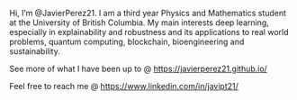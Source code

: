 Hi, I’m @JavierPerez21. I am a third year Physics and Mathematics student at the University of British Columbia. 
My main interests deep learning, especially in explainability and robustness and its applications to real world problems, quantum computing, blockchain, bioengineering and sustainability.

See more of what I have been up to @ https://javierperez21.github.io/

Feel free to reach me @ https://www.linkedin.com/in/javipt21/

